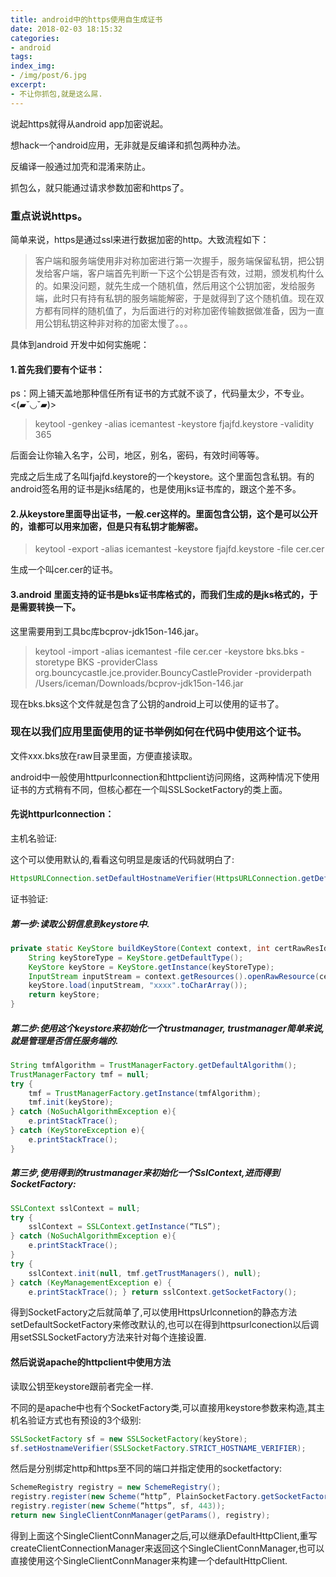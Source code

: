```yaml
---
title: android中的https使用自生成证书
date: 2018-02-03 18:15:32
categories:
- android
tags:
index_img:
- /img/post/6.jpg
excerpt:
- 不让你抓包,就是这么屌.
---
```

说起https就得从android app加密说起。

想hack一个android应用，无非就是反编译和抓包两种办法。

反编译一般通过加壳和混淆来防止。

抓包么，就只能通过请求参数加密和https了。

### 重点说说https。

简单来说，https是通过ssl来进行数据加密的http。大致流程如下：

>客户端和服务端使用非对称加密进行第一次握手，服务端保留私钥，把公钥发给客户端，客户端首先判断一下这个公钥是否有效，过期，颁发机构什么的。如果没问题，就先生成一个随机值，然后用这个公钥加密，发给服务端，此时只有持有私钥的服务端能解密，于是就得到了这个随机值。现在双方都有同样的随机值了，为后面进行的对称加密传输数据做准备，因为一直用公钥私钥这种非对称的加密太慢了。。。

具体到android 开发中如何实施呢：

#### 1.首先我们要有个证书：

ps：网上铺天盖地那种信任所有证书的方式就不谈了，代码量太少，不专业。<(▰˘◡˘▰)>

>keytool -genkey -alias icemantest -keystore fjajfd.keystore -validity 365

后面会让你输入名字，公司，地区，别名，密码，有效时间等等。

完成之后生成了名叫fjajfd.keystore的一个keystore。这个里面包含私钥。有的android签名用的证书是jks结尾的，也是使用jks证书库的，跟这个差不多。

#### 2.从keystore里面导出证书，一般.cer这样的。里面包含公钥，这个是可以公开的，谁都可以用来加密，但是只有私钥才能解密。

>keytool -export -alias icemantest -keystore fjajfd.keystore -file cer.cer

生成一个叫cer.cer的证书。

#### 3.android 里面支持的证书是bks证书库格式的，而我们生成的是jks格式的，于是需要转换一下。

这里需要用到工具bc库bcprov-jdk15on-146.jar。

>keytool -import -alias icemantest -file cer.cer -keystore bks.bks -storetype BKS -providerClass org.bouncycastle.jce.provider.BouncyCastleProvider -providerpath /Users/iceman/Downloads/bcprov-jdk15on-146.jar

现在bks.bks这个文件就是包含了公钥的android上可以使用的证书了。

### 现在以我们应用里面使用的证书举例如何在代码中使用这个证书。

文件xxx.bks放在raw目录里面，方便直接读取。

android中一般使用httpurlconnection和httpclient访问网络，这两种情况下使用证书的方式稍有不同，但核心都在一个叫SSLSocketFactory的类上面。

#### 先说httpurlconnection：

主机名验证:

这个可以使用默认的,看看这句明显是废话的代码就明白了:

```java
HttpsURLConnection.setDefaultHostnameVerifier(HttpsURLConnection.getDefaultHostnameVerifier());
```

证书验证:

##### 第一步:读取公钥信息到keystore中.

```java
private static KeyStore buildKeyStore(Context context, int certRawResId) throws KeyStoreException, CertificateException,NoSuchAlgorithmException, IOException {
	String keyStoreType = KeyStore.getDefaultType();
	KeyStore keyStore = KeyStore.getInstance(keyStoreType);
	InputStream inputStream = context.getResources().openRawResource(certRawResId);
	keyStore.load(inputStream, "xxxx".toCharArray());
	return keyStore;
}
```
 

##### 第二步:使用这个keystore来初始化一个trustmanager, trustmanager简单来说,就是管理是否信任服务端的.

```java
String tmfAlgorithm = TrustManagerFactory.getDefaultAlgorithm();
TrustManagerFactory tmf = null;
try { 
	tmf = TrustManagerFactory.getInstance(tmfAlgorithm);
	tmf.init(keyStore);
} catch (NoSuchAlgorithmException e){
	e.printStackTrace();
} catch (KeyStoreException e){
	e.printStackTrace();
}
```

##### 第三步,使用得到的trustmanager来初始化一个SslContext,进而得到SocketFactory:

```java
SSLContext sslContext = null;
try {
	sslContext = SSLContext.getInstance(“TLS”);
} catch (NoSuchAlgorithmException e){ 
	e.printStackTrace();
}
try {
	sslContext.init(null, tmf.getTrustManagers(), null);
} catch (KeyManagementException e) {
	e.printStackTrace(); } return sslContext.getSocketFactory();
```

得到SocketFactory之后就简单了,可以使用HttpsUrlconnetion的静态方法setDefaultSocketFactory来修改默认的,也可以在得到httpsurlconection以后调用setSSLSocketFactory方法来针对每个连接设置.

#### 然后说说apache的httpclient中使用方法

读取公钥至keystore跟前者完全一样.

不同的是apache中也有个SocketFactory类,可以直接用keystore参数来构造,其主机名验证方式也有预设的3个级别:

```java
SSLSocketFactory sf = new SSLSocketFactory(keyStore);
sf.setHostnameVerifier(SSLSocketFactory.STRICT_HOSTNAME_VERIFIER);
```

然后是分别绑定http和https至不同的端口并指定使用的socketfactory:

```java
SchemeRegistry registry = new SchemeRegistry();
registry.register(new Scheme(“http”, PlainSocketFactory.getSocketFactory(), 80));
registry.register(new Scheme(“https”, sf, 443));
return new SingleClientConnManager(getParams(), registry);
```

得到上面这个SingleClientConnManager之后,可以继承DefaultHttpClient,重写createClientConnectionManager来返回这个SingleClientConnManager,也可以直接使用这个SingleClientConnManager来构建一个defaultHttpClient.

